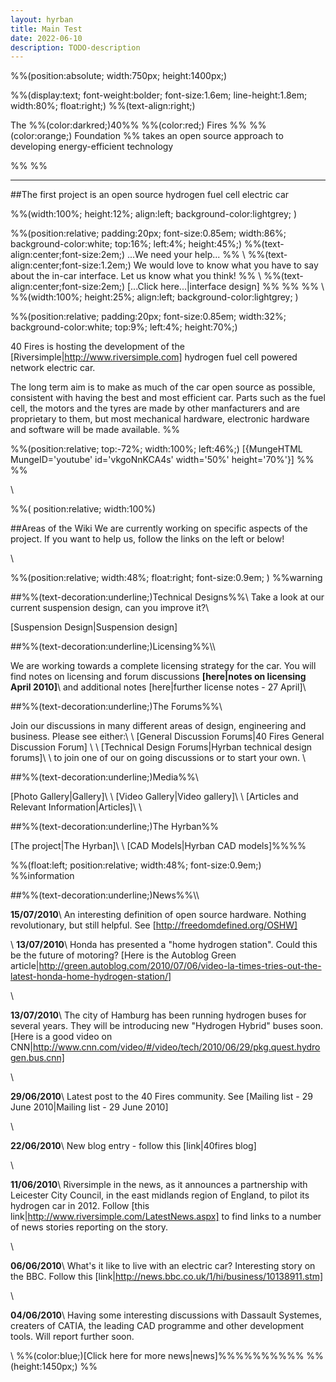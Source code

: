 ```yaml
---
layout: hyrban
title: Main Test
date: 2022-06-10
description: TODO-description
---
```






%%(position:absolute; width:750px; height:1400px;)


%%(display:text;  font-weight:bolder; font-size:1.6em; line-height:1.8em; width:80%; float:right;)
%%(text-align:right;)

The %%(color:darkred;)40%% %%(color:red;) Fires %% %%(color:orange;) Foundation %% takes an open source approach to developing energy-efficient technology

%%
%%


----


##The first project is an open source hydrogen fuel cell electric car

%%(width:100%; height:12%; align:left; background-color:lightgrey; )

%%(position:relative; padding:20px; font-size:0.85em; width:86%; background-color:white;  top:16%; left:4%; height:45%;)
%%(text-align:center;font-size:2em;)
...We need your help...
%%
\\
%%(text-align:center;font-size:1.2em;)
We would love to know what you have to say about the in-car interface. Let us know what you think!
%%
\\
%%(text-align:center;font-size:2em;)
[...Click here...|interface design]
%%
%% 
%%
\\
%%(width:100%; height:25%; align:left; background-color:lightgrey; )

%%(position:relative; padding:20px; font-size:0.85em; width:32%; background-color:white;  top:9%; left:4%; height:70%;)

40 Fires is hosting the development of the  [Riversimple|http://www.riversimple.com] hydrogen fuel cell powered network electric car.

The long term aim is to make as much of the car open source as possible, consistent with having the best and most efficient car. Parts such as the fuel cell, the motors and the tyres are made by other manfacturers and are proprietary to them, but most mechanical hardware, electronic hardware and software will be made available.
%% 


%%(position:relative; top:-72%; width:100%; left:46%;)
[{MungeHTML MungeID='youtube' id='vkgoNnKCA4s' width='50%' height='70%'}]
%%
%%

\\

%%( position:relative; width:100%)

##Areas of the Wiki
We are currently working on specific aspects of the project. If you want to help us, follow the links on the left or below!


\\

%%(position:relative; width:48%; float:right; font-size:0.9em; )
%%warning

##%%(text-decoration:underline;)Technical Designs%%\\
Take a look at our current suspension design, can you improve it?\\

[Suspension Design|Suspension design]

##%%(text-decoration:underline;)Licensing%%\\\

We are working towards a complete licensing strategy for the car. You will find notes on licensing and forum discussions __[here|notes on licensing April 2010]__\\
and additional notes [here|further license notes - 27 April]\\

##%%(text-decoration:underline;)The Forums%%\\

Join our discussions in many different areas of design, engineering and business.
Please see either:\\
\\
[General Discussion Forums|40 Fires General Discussion Forum] \\
\\
[Technical Design Forums|Hyrban technical design forums]\\
\\
to join one of our on going discussions or to start your own.
\\

##%%(text-decoration:underline;)Media%%\\

[Photo Gallery|Gallery]\\
\\
[Video Gallery|Video gallery]\\
\\
[Articles and Relevant Information|Articles]\\
\\

##%%(text-decoration:underline;)The Hyrban%%

[The project|The Hyrban]\\
\\
[CAD Models|Hyrban CAD models]%%%%

%%(float:left; position:relative; width:48%; font-size:0.9em;)
%%information

##%%(text-decoration:underline;)News%%\\\

__15/07/2010__\\
An interesting definition of open source hardware. Nothing revolutionary, but still helpful. See  [http://freedomdefined.org/OSHW]

\\
__13/07/2010__\\
Honda has presented a "home hydrogen station". Could this be the future of motoring? [Here is the Autoblog Green article|http://green.autoblog.com/2010/07/06/video-la-times-tries-out-the-latest-honda-home-hydrogen-station/]

\\

__13/07/2010__\\
The city of Hamburg has been running hydrogen buses for several years. They will be introducing new "Hydrogen Hybrid" buses soon. [Here is a good video on CNN|http://www.cnn.com/video/#/video/tech/2010/06/29/pkg.quest.hydrogen.bus.cnn]

\\

__29/06/2010__\\
Latest post to the 40 Fires community. See [Mailing list - 29 June 2010|Mailing list - 29 June 2010]

\\

__22/06/2010__\\
New blog entry - follow this [link|40fires blog]

\\

__11/06/2010__\\
Riversimple in the news, as it announces a partnership with Leicester City Council, in the east midlands region of England, to pilot its hydrogen car in 2012. Follow [this link|http://www.riversimple.com/LatestNews.aspx] to find links to a number of news stories reporting on the story. 

\\

__06/06/2010__\\
What's it like to live with an electric car? Interesting story on the BBC. Follow this [link|http://news.bbc.co.uk/1/hi/business/10138911.stm]

\\

__04/06/2010__\\
Having some interesting discussions with Dassault Systemes, creaters of CATIA, the leading CAD programme and other development tools. Will report further soon.    

\\
%%(color:blue;)[Click here for more news|news]%%%%%%%%%%
%%(height:1450px;)
%%
